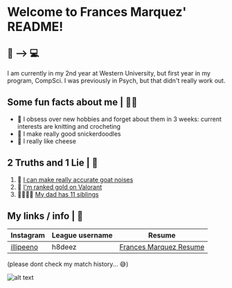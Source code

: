 # Welcome to Frances Marquez' README!
## 🧠 --> 💻
I am currently in my 2nd year at Western University, but first year in my program, CompSci.
I was previously in Psych, but that didn't really work out.

## Some fun facts about me | 👩‍🦰
- 🧶 I obsess over new hobbies and forget about them in 3 weeks: current interests are knitting and crocheting
- 🍪 I make really good snickerdoodles
- 🧀 I really like cheese

## 2 Truths and 1 Lie | 🤫
1. 🐐 [I can make really accurate goat noises](https://www.westminster-abbey.org/media/4095/truth.jpg?anchor=center&mode=crop&width=1024&height=512&rnd=132084410060000000)
2. 🔫 [I'm ranked gold on Valorant](https://www.looper.com/img/gallery/the-untold-truth-of-pinocchio/intro-1637802137.jpg) 
3. 👨‍👩‍👧‍👦 [My dad has 11 siblings](https://www.westminster-abbey.org/media/4095/truth.jpg?anchor=center&mode=crop&width=1024&height=512&rnd=132084410060000000)

## My links / info | 🔗
| Instagram | League username | Resume |
| --------------- | --------------- | --------------- |
| [illipeeno](https://www.instagram.com/illipeeno/) | h8deez | [Frances Marquez Resume](https://docs.google.com/document/d/1UPeRcQeEpy6xRTO5DnDaxsrXbSUQbp_UjgQqmYgedpA/edit?usp=sharing) |

(please dont check my match history... 😅)

![alt text](https://www.transparentpng.com/thumb/cat/2ZPZNa-cat-free-download.png)
